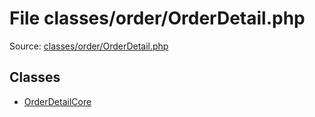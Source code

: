 File classes/order/OrderDetail.php
=========

Source: [classes/order/OrderDetail.php](https://github.com/PrestaShop/PrestaShop/blob/1.6.1.3/classes/order/OrderDetail.php)


Classes
-------

* [OrderDetailCore](class.OrderDetailCore.md)

